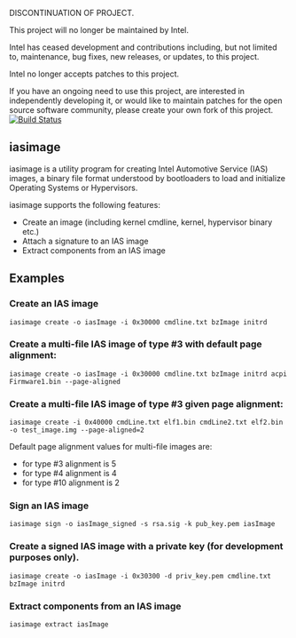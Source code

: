 DISCONTINUATION OF PROJECT.

This project will no longer be maintained by Intel.

Intel has ceased development and contributions including, but not limited to, maintenance, bug fixes, new releases, or updates, to this project. 

Intel no longer accepts patches to this project.

If you have an ongoing need to use this project, are interested in independently developing it, or would like to maintain patches for the open source software community, please create your own fork of this project. 
[![Build Status](https://travis-ci.com/intel/iasimage.svg?branch=master)](https://travis-ci.com/intel/iasimage)

iasimage
-----------

iasimage is a utility program for creating Intel Automotive Service (IAS) images, a binary file format understood by bootloaders to load and initialize Operating Systems or Hypervisors.

iasimage supports the following features:

* Create an image (including kernel cmdline, kernel, hypervisor binary etc.)
* Attach a signature to an IAS image
* Extract components from an IAS image

## Examples

### Create an IAS image
`iasimage create -o iasImage -i 0x30000 cmdline.txt bzImage initrd`

### Create a multi-file IAS image of type #3 with default page alignment:
`iasimage create -o iasImage -i 0x30000 cmdline.txt bzImage initrd acpi Firmware1.bin --page-aligned`

### Create a multi-file IAS image of type #3 given page alignment:
`iasimage create -i 0x40000 cmdLine.txt elf1.bin cmdLine2.txt elf2.bin -o test_image.img --page-aligned=2`

Default page alignment values for multi-file images are:

* for type #3 alignment is 5
* for type #4 alignment is 4
* for type #10 alignment is 2

### Sign an IAS image
`iasimage sign -o iasImage_signed -s rsa.sig -k pub_key.pem iasImage`

### Create a signed IAS image with a private key (for development purposes only).
`iasimage create -o iasImage -i 0x30300 -d priv_key.pem cmdline.txt bzImage initrd`

### Extract components from an IAS image
`iasimage extract iasImage`
